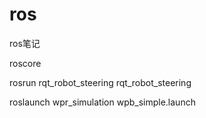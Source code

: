 # ros
ros笔记

roscore

rosrun rqt_robot_steering rqt_robot_steering

roslaunch wpr_simulation wpb_simple.launch
